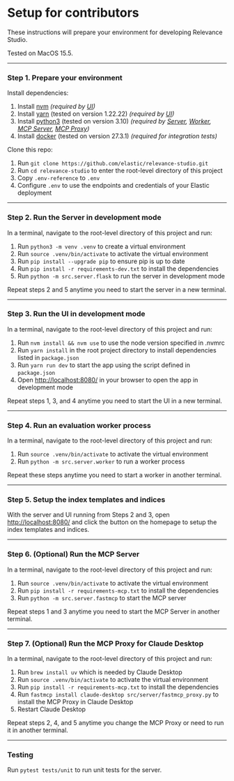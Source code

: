 # Setup for contributors

These instructions will prepare your environment for developing Relevance Studio.

Tested on MacOS 15.5.

---

### Step 1. Prepare your environment

Install dependencies:

1. Install [nvm](https://github.com/nvm-sh/nvm?tab=readme-ov-file#installing-and-updating) *(required by [UI](docs/reference/architecture.md#application))*
2. Install [yarn](https://classic.yarnpkg.com/en/docs/install) (tested on version 1.22.22) *(required by [UI](docs/reference/architecture.md#application))*
3. Install [python3](https://www.python.org/downloads/) (tested on version 3.10) *(required by [Server](docs/reference/architecture.md#application), [Worker](docs/reference/architecture.md#application), [MCP Server](docs/reference/architecture.md#application), [MCP Proxy](docs/reference/architecture.md#application))*
4. Install [docker](https://docs.docker.com/engine/install/) (tested on version 27.3.1) *(required for integration tests)*

Clone this repo:

1. Run `git clone https://github.com/elastic/relevance-studio.git`
2. Run `cd relevance-studio` to enter the root-level directory of this project
3. Copy `.env-reference` to `.env`
4. Configure `.env` to use the endpoints and credentials of your Elastic deployment

---

### Step 2. Run the Server in development mode

In a terminal, navigate to the root-level directory of this project and run:

1. Run `python3 -m venv .venv` to create a virtual environment
2. Run `source .venv/bin/activate` to activate the virtual environment
3. Run `pip install --upgrade pip` to ensure pip is up to date
4. Run `pip install -r requirements-dev.txt` to install the dependencies
5. Run `python -m src.server.flask` to run the server in development mode

Repeat steps 2 and 5 anytime you need to start the server in a new terminal.

---

### Step 3. Run the UI in development mode

In a terminal, navigate to the root-level directory of this project and run:

1. Run `nvm install && nvm use` to use the node version specified in .nvmrc
2. Run `yarn install` in the root project directory to install dependencies listed in `package.json`
3. Run `yarn run dev` to start the app using the script defined in `package.json`
4. Open [http://localhost:8080/](http://localhost:8080/) in your browser to open the app in development mode

Repeat steps 1, 3, and 4 anytime you need to start the UI in a new terminal.

---

### Step 4. Run an evaluation worker process

In a terminal, navigate to the root-level directory of this project and run:

1. Run `source .venv/bin/activate` to activate the virtual environment
2. Run `python -m src.server.worker` to run a worker process

Repeat these steps anytime you need to start a worker in another terminal.

---

### Step 5. Setup the index templates and indices

With the server and UI running from Steps 2 and 3, open [http://localhost:8080/](http://localhost:8080/) and click the button on the homepage to setup the index templates and indices.

---

### Step 6. (Optional) Run the MCP Server

In a terminal, navigate to the root-level directory of this project and run:

1. Run `source .venv/bin/activate` to activate the virtual environment
2. Run `pip install -r requirements-mcp.txt` to install the dependencies
3. Run `python -m src.server.fastmcp` to start the MCP server

Repeat steps 1 and 3 anytime you need to start the MCP Server in another terminal.

---

### Step 7. (Optional) Run the MCP Proxy for Claude Desktop

In a terminal, navigate to the root-level directory of this project and run:

1. Run `brew install uv` which is needed by Claude Desktop
2. Run `source .venv/bin/activate` to activate the virtual environment
3. Run `pip install -r requirements-mcp.txt` to install the dependencies
4. Run `fastmcp install claude-desktop src/server/fastmcp_proxy.py` to install the MCP Proxy in Claude Desktop
5. Restart Claude Desktop

Repeat steps 2, 4, and 5 anytime you change the MCP Proxy or need to run it in another terminal.

---

### Testing

Run `pytest tests/unit` to run unit tests for the server.